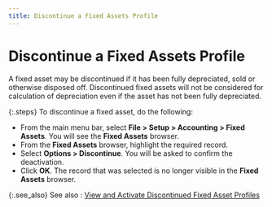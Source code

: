 ```yaml
---
title: Discontinue a Fixed Assets Profile
---
```


# Discontinue a Fixed Assets Profile


A fixed asset may be discontinued if it has been fully depreciated,  sold or otherwise disposed off. Discontinued fixed assets will not be  considered for calculation of depreciation even if the asset has not been  fully depreciated.


{:.steps}
To discontinue a fixed asset, do the following:

- From the main  menu bar, select **File &gt; Setup &gt; 
 Accounting &gt; Fixed Assets**. You will see the **Fixed 
 Assets** browser.
- From the **Fixed Assets** browser, highlight the  required record.
- Select **Options &gt; Discontinue**. You will be  asked to confirm the deactivation.
- Click **OK**. The record that was selected is  no longer visible in the **Fixed Assets**  browser.



{:.see_also}
See also
: [View  and Activate Discontinued Fixed Asset Profiles]({{site.acc_baseurl}}/fixed-assets/setting-up-a-fixed-asset/view_and_activate_discontinued_fixed_asset_profiles.html)
